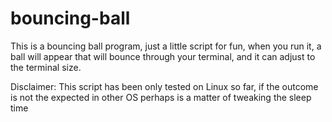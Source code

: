 # bouncing-ball
This is a bouncing ball program, just a little script for fun, when you run it, a ball will appear that will bounce through your terminal, and it can adjust to the terminal size.

Disclaimer: This script has been only tested on Linux so far, if the outcome is not the expected in other OS perhaps is a matter of tweaking the sleep time

